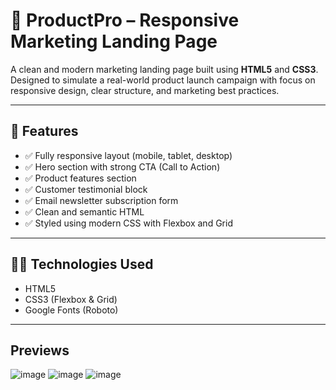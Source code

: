 # 🚀 ProductPro – Responsive Marketing Landing Page

A clean and modern marketing landing page built using **HTML5** and **CSS3**. Designed to simulate a real-world product launch campaign with focus on responsive design, clear structure, and marketing best practices.

---

## 🌟 Features

- ✅ Fully responsive layout (mobile, tablet, desktop)
- ✅ Hero section with strong CTA (Call to Action)
- ✅ Product features section
- ✅ Customer testimonial block
- ✅ Email newsletter subscription form
- ✅ Clean and semantic HTML
- ✅ Styled using modern CSS with Flexbox and Grid

---

## 🧑‍💻 Technologies Used

- HTML5  
- CSS3 (Flexbox & Grid)  
- Google Fonts (Roboto)

---
## Previews
![image](https://github.com/user-attachments/assets/853177c4-269f-4d4d-984a-5d8bfc777258)
![image](https://github.com/user-attachments/assets/dcaa5c31-7e64-43f0-be7e-46f5059cd90e)
![image](https://github.com/user-attachments/assets/83d59f76-2276-425c-9d27-995d583190d8)



